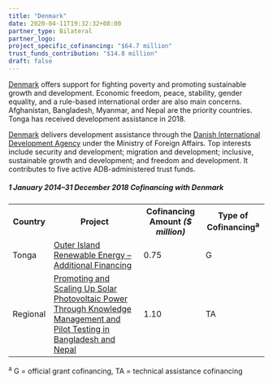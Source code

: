 ```yaml
---
title: "Denmark"
date: 2020-04-11T19:32:32+08:00
partner_type: Bilateral
partner_logo:
project_specific_cofinancing: "$64.7 million"
trust_funds_contribution: "$14.8 million"
draft: false
---
```


<a href="https://www.adb.org/publications/denmark-fact-sheet" target="_blank">Denmark</a> offers support for fighting poverty and promoting sustainable growth and development. Economic freedom, peace, stability, gender equality, and a rule-based international order are also main concerns. Afghanistan, Bangladesh, Myanmar, and Nepal are the priority countries. Tonga has received development assistance in 2018. 

<a href="https://www.adb.org/publications/denmark-fact-sheet" target="_blank">Denmark</a> delivers development assistance through the <a href="http://um.dk/en/danida-en/" target="_blank">Danish International Development Agency</a> under the Ministry of Foreign Affairs. Top interests include security and development; migration and development; inclusive, sustainable growth and development; and freedom and development. It contributes to five active ADB-administered trust funds.

##### _1 January 2014–31 December 2018_ Cofinancing with Denmark

<table class="table table-striped table-bordered">
<tr>
    <th>Country</th>
    <th>Project</th>
    <th>Cofinancing Amount <em>($ million)</em></th>
    <th>Type of Cofinancing<sup>a</sup></th>
</tr>
<tr>
<td>Tonga</td>
<td><a
href="https://www.adb.org/projects/43452-022/main" target="_parent">Outer
Island Renewable Energy – Additional Financing</a></td>
<td>0.75</td>
<td>G</td>
</tr>
<tr>
<td>Regional</td>
<td><a
href="https://www.adb.org/projects/49103-001/main" target="_parent">Promoting
and Scaling Up Solar Photovoltaic Power Through Knowledge Management and
Pilot Testing in Bangladesh and Nepal</a></td>
<td>1.10 </td>
<td>TA</td>
</tr>




</table>



<p class="dr-footnote"><sup>a</sup> G = official grant cofinancing, TA = technical assistance cofinancing</p>
